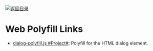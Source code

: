 [![返回目录](https://user-images.githubusercontent.com/5803001/38079637-ff0abcf0-3371-11e8-9b76-ad651620afc7.jpg)](https://github.com/wxyyxc1992/Awesome-Links)

# Web Polyfill Links

- [dialog-polyfill.js #Project#](https://github.com/GoogleChrome/dialog-polyfill): Polyfill for the HTML dialog element.
